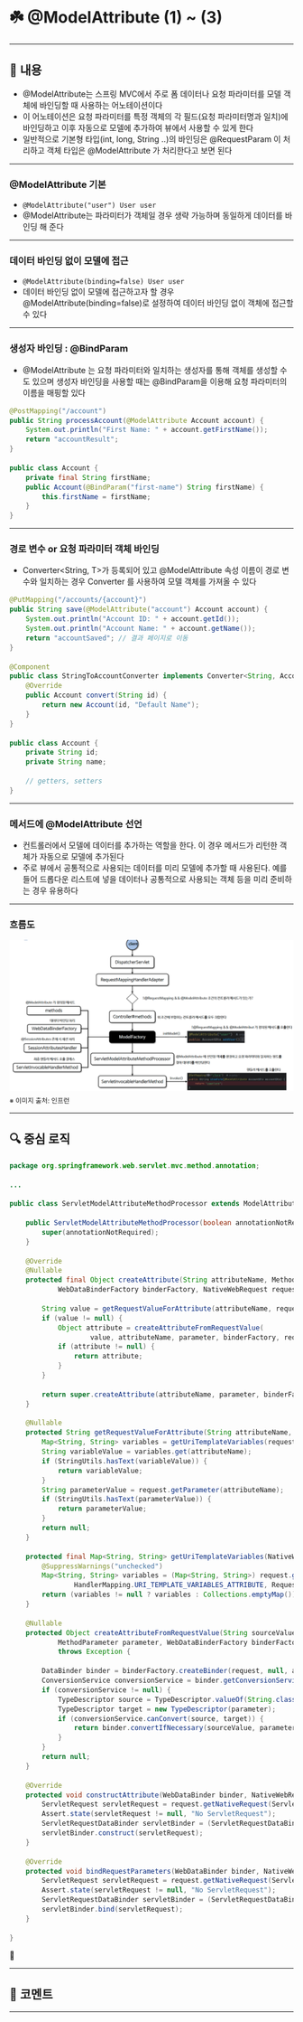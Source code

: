 # ☘️ @ModelAttribute (1) ~ (3)

---

## 📖 내용

- @ModelAttribute는 스프링 MVC에서 주로 폼 데이터나 요청 파라미터를 모델 객체에 바인딩할 때 사용하는 어노테이션이다
- 이 어노테이션은 요청 파라미터를 특정 객체의 각 필드(요청 파라미터명과 일치)에 바인딩하고 이후 자동으로 모델에 추가하여 뷰에서 사용할 수 있게 한다
- 일반적으로 기본형 타입(int, long, String ..)의 바인딩은 @RequestParam 이 처리하고 객체 타입은 @ModelAttribute 가 처리한다고 보면 된다

---

### @ModelAttribute 기본
- `@ModelAttribute("user") User user`
- @ModelAttribute는 파라미터가 객체일 경우 생략 가능하며 동일하게 데이터를 바인딩 해 준다

---

### 데이터 바인딩 없이 모델에 접근
- `@ModelAttribute(binding=false) User user`
- 데이터 바인딩 없이 모델에 접근하고자 할 경우 @ModelAttribute(binding=false)로 설정하여 데이터 바인딩 없이 객체에 접근할 수 있다

---

### 생성자 바인딩 : @BindParam
- @ModelAttribute 는 요청 파라미터와 일치하는 생성자를 통해 객체를 생성할 수도 있으며 생성자 바인딩을 사용할 때는 @BindParam을 이용해 요청 파라미터의 이름을 매핑할 있다
```java
@PostMapping("/account")
public String processAccount(@ModelAttribute Account account) {
    System.out.println("First Name: " + account.getFirstName());
    return "accountResult";
}

public class Account {
    private final String firstName;
    public Account(@BindParam("first-name") String firstName) {
        this.firstName = firstName;
    }
}
```

---

### 경로 변수 or 요청 파라미터 객체 바인딩
- Converter<String, T>가 등록되어 있고 @ModelAttribute 속성 이름이 경로 변수와 일치하는 경우 Converter 를 사용하여 모델 객체를 가져올 수 있다
```java
@PutMapping("/accounts/{account}")
public String save(@ModelAttribute("account") Account account) {
    System.out.println("Account ID: " + account.getId());
    System.out.println("Account Name: " + account.getName());
    return "accountSaved"; // 결과 페이지로 이동
}

@Component
public class StringToAccountConverter implements Converter<String, Account> {
    @Override
    public Account convert(String id) {
        return new Account(id, "Default Name");
    }
}

public class Account {
    private String id;
    private String name;
    
    // getters, setters
}
```

---

### 메서드에 @ModelAttribute 선언
- 컨트롤러에서 모델에 데이터를 추가하는 역할을 한다. 이 경우 메서드가 리턴한 객체가 자동으로 모델에 추가된다
- 주로 뷰에서 공통적으로 사용되는 데이터를 미리 모델에 추가할 때 사용된다. 예를 들어 드롭다운 리스트에 넣을 데이터나 공통적으로 사용되는 객체 등을 미리 준비하는 경우 유용하다

---

### 흐름도
![image_1.png](image_1.png)
<sub>※ 이미지 출처: 인프런</sub>

---

## 🔍 중심 로직

```java
package org.springframework.web.servlet.mvc.method.annotation;

...

public class ServletModelAttributeMethodProcessor extends ModelAttributeMethodProcessor {

	public ServletModelAttributeMethodProcessor(boolean annotationNotRequired) {
		super(annotationNotRequired);
	}

	@Override
	@Nullable
	protected final Object createAttribute(String attributeName, MethodParameter parameter,
			WebDataBinderFactory binderFactory, NativeWebRequest request) throws Exception {

		String value = getRequestValueForAttribute(attributeName, request);
		if (value != null) {
			Object attribute = createAttributeFromRequestValue(
					value, attributeName, parameter, binderFactory, request);
			if (attribute != null) {
				return attribute;
			}
		}

		return super.createAttribute(attributeName, parameter, binderFactory, request);
	}

	@Nullable
	protected String getRequestValueForAttribute(String attributeName, NativeWebRequest request) {
		Map<String, String> variables = getUriTemplateVariables(request);
		String variableValue = variables.get(attributeName);
		if (StringUtils.hasText(variableValue)) {
			return variableValue;
		}
		String parameterValue = request.getParameter(attributeName);
		if (StringUtils.hasText(parameterValue)) {
			return parameterValue;
		}
		return null;
	}

	protected final Map<String, String> getUriTemplateVariables(NativeWebRequest request) {
		@SuppressWarnings("unchecked")
		Map<String, String> variables = (Map<String, String>) request.getAttribute(
				HandlerMapping.URI_TEMPLATE_VARIABLES_ATTRIBUTE, RequestAttributes.SCOPE_REQUEST);
		return (variables != null ? variables : Collections.emptyMap());
	}

	@Nullable
	protected Object createAttributeFromRequestValue(String sourceValue, String attributeName,
			MethodParameter parameter, WebDataBinderFactory binderFactory, NativeWebRequest request)
			throws Exception {

		DataBinder binder = binderFactory.createBinder(request, null, attributeName);
		ConversionService conversionService = binder.getConversionService();
		if (conversionService != null) {
			TypeDescriptor source = TypeDescriptor.valueOf(String.class);
			TypeDescriptor target = new TypeDescriptor(parameter);
			if (conversionService.canConvert(source, target)) {
				return binder.convertIfNecessary(sourceValue, parameter.getParameterType(), parameter);
			}
		}
		return null;
	}

	@Override
	protected void constructAttribute(WebDataBinder binder, NativeWebRequest request) {
		ServletRequest servletRequest = request.getNativeRequest(ServletRequest.class);
		Assert.state(servletRequest != null, "No ServletRequest");
		ServletRequestDataBinder servletBinder = (ServletRequestDataBinder) binder;
		servletBinder.construct(servletRequest);
	}

	@Override
	protected void bindRequestParameters(WebDataBinder binder, NativeWebRequest request) {
		ServletRequest servletRequest = request.getNativeRequest(ServletRequest.class);
		Assert.state(servletRequest != null, "No ServletRequest");
		ServletRequestDataBinder servletBinder = (ServletRequestDataBinder) binder;
		servletBinder.bind(servletRequest);
	}

}
```

📌

---

## 💬 코멘트

---

